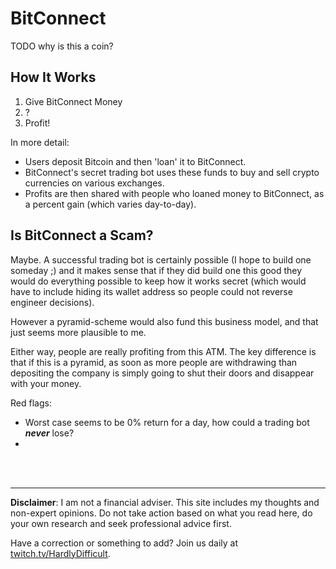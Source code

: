 # BitConnect

TODO why is this a coin?

## How It Works

 1) Give BitConnect Money
 2) ?
 3) Profit!

In more detail:

 - Users deposit Bitcoin and then 'loan' it to BitConnect.  
 - BitConnect's secret trading bot uses these funds to buy and sell crypto currencies on various exchanges. 
 - Profits are then shared with people who loaned money to BitConnect, as a percent gain (which varies day-to-day).

## Is BitConnect a Scam?

Maybe.  A successful trading bot is certainly possible (I hope to build one someday ;) and it makes sense that if they did build one this good they would do everything possible to keep how it works secret (which would have to include hiding its wallet address so people could not reverse engineer decisions).  

However a pyramid-scheme would also fund this business model, and that just seems more plausible to me.  

Either way, people are really profiting from this ATM.  The key difference is that if this is a pyramid, as soon as more people are withdrawing than depositing the company is simply going to shut their doors and disappear with your money.

Red flags:

 - Worst case seems to be 0% return for a day, how could a trading bot ***never*** lose?
 - 






<br><br><hr>  **Disclaimer**: I am not a financial adviser.  This site includes my thoughts and non-expert opinions.  Do not take action based on what you read here, do your own research and seek professional advice first.

Have a correction or something to add?  Join us daily at [twitch.tv/HardlyDifficult](http://twitch.tv/HardlyDifficult).